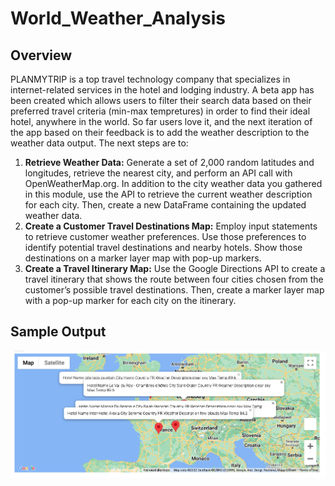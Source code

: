 # World_Weather_Analysis
## Overview 
PLANMYTRIP is a top travel technology company that specializes in internet-related services in the hotel and lodging industry. A beta app has been created which allows users to filter their search data based on their preferred travel criteria (min-max tempretures) in order to find their ideal hotel, anywhere in the world. So far users love it, and the next iteration of the app based on their feedback is to add the weather description to the weather data output. The next steps are to: 
  1. **Retrieve Weather Data:** Generate a set of 2,000 random latitudes and longitudes, retrieve the nearest city, and perform an API call with OpenWeatherMap.org. In addition to the city weather data you gathered in this module, use the API to retrieve the current weather description for each city. Then, create a new DataFrame containing the updated weather data.
  2. **Create a Customer Travel Destinations Map:** Employ input statements to retrieve customer weather preferences. Use those preferences to identify potential travel destinations and nearby hotels. Show those destinations on a marker layer map with pop-up markers.
  3. **Create a Travel Itinerary Map:** Use the Google Directions API to create a travel itinerary that shows the route between four cities chosen from the customer’s possible travel destinations. Then, create a marker layer map with a pop-up marker for each city on the itinerary.
  
## Sample Output
![This is an image](Vacation_Itinerary/WeatherPy_travel_map_markers.png)
